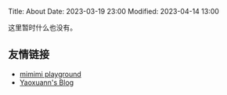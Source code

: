 Title: About
Date: 2023-03-19 23:00
Modified: 2023-04-14 13:00

这里暂时什么也没有。

## 友情链接

- [mimimi playground](https://blog.mimimi.fun)
- [Yaoxuann's Blog](http://19971122.xyz/)